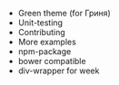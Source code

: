 * Green theme (for Гриня)
* Unit-testing
* Contributing
* More examples
* npm-package
* bower compatible
* div-wrapper for week
